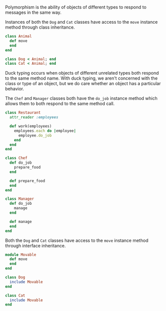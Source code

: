 Polymorphism is the ability of objects of different types to respond to messages in the same way.<br>

Instances of both the `Dog` and `Cat` classes have access to the `move` instance method through class inheritance.
```ruby
class Animal
  def move
  end
end

class Dog < Animal; end
class Cat < Animal; end
```

Duck typing occurs when objects of different unrelated types both respond to the same method name. With duck typing, we aren't concerned with the class or type of an object, but we do care whether an object has a particular behavior.

The `Chef` and `Manager` classes both have the `do_job` instance method which allows them to both respond to the same method call.
```ruby
class Restaurant
  attr_reader :employees

  def work(employees)
    employees.each do |employee|
      employee.do_job
    end
  end
end

class Chef
  def do_job
    prepare_food
  end

  def prepare_food
  end
end

class Manager
  def do_job
    manage
  end

  def manage
  end
end
```

Both the `Dog` and `Cat` classes have access to the `move` instance method through interface inheritance.
```ruby
module Movable
  def move
  end
end

class Dog
  include Movable
end

class Cat
  include Movable
end
```
